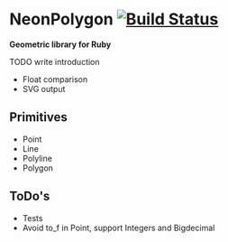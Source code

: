 # NeonPolygon [![Build Status](https://travis-ci.com/Maumagnaguagno/NeonPolygon.svg?token=a1y1UzqtYCxXazSreSDC)](https://travis-ci.com/Maumagnaguagno/NeonPolygon)
**Geometric library for Ruby**

TODO write introduction
- Float comparison
- SVG output

## Primitives
- Point
- Line
- Polyline
- Polygon

## ToDo's
- Tests
- Avoid to_f in Point, support Integers and Bigdecimal